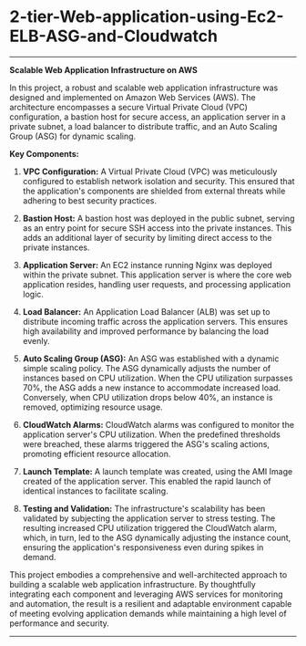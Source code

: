 # 2-tier-Web-application-using-Ec2-ELB-ASG-and-Cloudwatch

---

**Scalable Web Application Infrastructure on AWS**

In this project, a robust and scalable web application infrastructure was designed and implemented on Amazon Web Services (AWS). The architecture encompasses a secure Virtual Private Cloud (VPC) configuration, a bastion host for secure access, an application server in a private subnet, a load balancer to distribute traffic, and an Auto Scaling Group (ASG) for dynamic scaling.

**Key Components:**

1. **VPC Configuration:** A Virtual Private Cloud (VPC) was meticulously configured to establish network isolation and security. This ensured that the application's components are shielded from external threats while adhering to best security practices.

2. **Bastion Host:** A bastion host was deployed in the public subnet, serving as an entry point for secure SSH access into the private instances. This adds an additional layer of security by limiting direct access to the private instances.

3. **Application Server:** An EC2 instance running Nginx was deployed within the private subnet. This application server is where the core web application resides, handling user requests, and processing application logic.

4. **Load Balancer:** An Application Load Balancer (ALB) was set up to distribute incoming traffic across the application servers. This ensures high availability and improved performance by balancing the load evenly.

5. **Auto Scaling Group (ASG):** An ASG was established with a dynamic simple scaling policy. The ASG dynamically adjusts the number of instances based on CPU utilization. When the CPU utilization surpasses 70%, the ASG adds a new instance to accommodate increased load. Conversely, when CPU utilization drops below 40%, an instance is removed, optimizing resource usage.

6. **CloudWatch Alarms:** CloudWatch alarms was configured to monitor the application server's CPU utilization. When the predefined thresholds were breached, these alarms triggered the ASG's scaling actions, promoting efficient resource allocation.

7. **Launch Template:** A launch template was created, using the AMI Image created of the application server. This enabled the rapid launch of identical instances to facilitate scaling.

8. **Testing and Validation:** The infrastructure's scalability has been validated by subjecting the application server to stress testing. The resulting increased CPU utilization triggered the CloudWatch alarm, which, in turn, led to the ASG dynamically adjusting the instance count, ensuring the application's responsiveness even during spikes in demand.

This project embodies a comprehensive and well-architected approach to building a scalable web application infrastructure. By thoughtfully integrating each component and leveraging AWS services for monitoring and automation, the result is a resilient and adaptable environment capable of meeting evolving application demands while maintaining a high level of performance and security.

--- 

